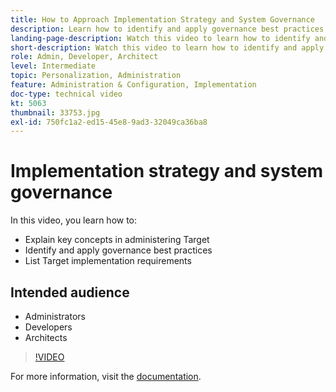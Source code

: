 ```yaml
---
title: How to Approach Implementation Strategy and System Governance
description: Learn how to identify and apply governance best practices and list Target implementation requirements.
landing-page-description: Watch this video to learn how to identify and apply governance best practices and list Target implementation requirements.
short-description: Watch this video to learn how to identify and apply governance best practices and list Target implementation requirements.
role: Admin, Developer, Architect
level: Intermediate
topic: Personalization, Administration
feature: Administration & Configuration, Implementation
doc-type: technical video
kt: 5063
thumbnail: 33753.jpg
exl-id: 750fc1a2-ed15-45e8-9ad3-32049ca36ba8
---
```

# Implementation strategy and system governance

In this video, you learn how to:

* Explain key concepts in administering Target
* Identify and apply governance best practices
* List Target implementation requirements

## Intended audience

* Administrators
* Developers
* Architects

>[!VIDEO](https://video.tv.adobe.com/v/33753/?quality=12)

For more information, visit the [documentation](https://experienceleague.adobe.com/docs/target/using/administer/administrating-target.html?lang=en).
